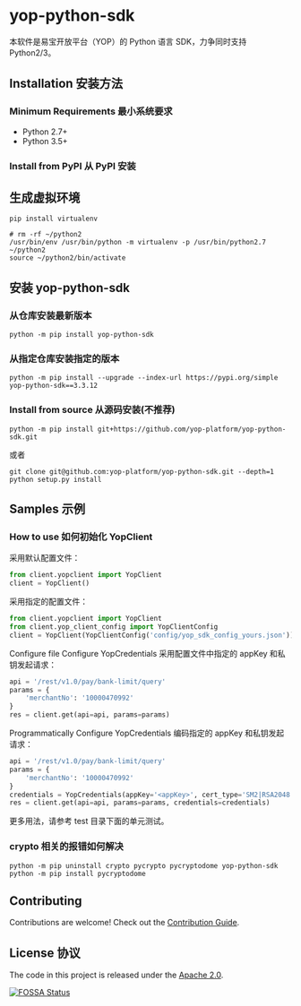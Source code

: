 # yop-python-sdk

本软件是易宝开放平台（YOP）的 Python 语言 SDK，力争同时支持 Python2/3。

## Installation 安装方法

### Minimum Requirements 最小系统要求

- Python 2.7+
- Python 3.5+

### Install from PyPI 从 PyPI 安装

## 生成虚拟环境

```shell
pip install virtualenv

# rm -rf ~/python2
/usr/bin/env /usr/bin/python -m virtualenv -p /usr/bin/python2.7 ~/python2
source ~/python2/bin/activate
```

## 安装 yop-python-sdk

### 从仓库安装最新版本

```shell
python -m pip install yop-python-sdk
```

### 从指定仓库安装指定的版本

```shell
python -m pip install --upgrade --index-url https://pypi.org/simple yop-python-sdk==3.3.12
```

### Install from source 从源码安装(不推荐)

```shell
python -m pip install git+https://github.com/yop-platform/yop-python-sdk.git
```

或者

```shell
git clone git@github.com:yop-platform/yop-python-sdk.git --depth=1
python setup.py install
```

## Samples 示例

### How to use 如何初始化 YopClient

采用默认配置文件：

```python
from client.yopclient import YopClient
client = YopClient()
```

采用指定的配置文件：

```python
from client.yopclient import YopClient
from client.yop_client_config import YopClientConfig
client = YopClient(YopClientConfig('config/yop_sdk_config_yours.json'))
```

Configure file Configure YopCredentials 采用配置文件中指定的 appKey 和私钥发起请求：

```python
api = '/rest/v1.0/pay/bank-limit/query'
params = {
    'merchantNo': '10000470992'
}
res = client.get(api=api, params=params)
```

Programmatically Configure YopCredentials 编码指定的 appKey 和私钥发起请求：

```python
api = '/rest/v1.0/pay/bank-limit/query'
params = {
    'merchantNo': '10000470992'
}
credentials = YopCredentials(appKey='<appKey>', cert_type='SM2|RSA2048', priKey='<私钥>')
res = client.get(api=api, params=params, credentials=credentials)
```

更多用法，请参考 test 目录下面的单元测试。

### crypto 相关的报错如何解决

```shell
python -m pip uninstall crypto pycrypto pycryptodome yop-python-sdk
python -m pip install pycryptodome
```

## Contributing

Contributions are welcome! Check out the [Contribution Guide](CONTRIBUTING.md).

## License 协议

The code in this project is released under the [Apache 2.0](LICENSE).

[![FOSSA Status](https://app.fossa.com/api/projects/git%2Bgithub.com%2Fyop-platform%2Fyop-python-sdk.svg?type=large)](https://app.fossa.com/projects/git%2Bgithub.com%2Fyop-platform%2Fyop-python-sdk?ref=badge_large)
